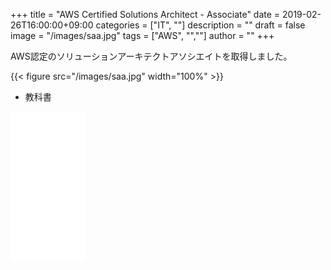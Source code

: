 ﻿+++
title = "AWS Certified Solutions Architect - Associate"
date = 2019-02-26T16:00:00+09:00
categories = ["IT", ""]
description = ""
draft = false
image = "/images/saa.jpg"
tags = ["AWS", "",""]
author = ""
+++



AWS認定のソリューションアーキテクトアソシエイトを取得しました。


{{< figure src="/images/saa.jpg" width="100%" >}}







- 教科書

<iframe style="width:120px;height:240px;" marginwidth="0" marginheight="0" scrolling="no" frameborder="0" src="//rcm-fe.amazon-adsystem.com/e/cm?lt1=_blank&bc1=000000&IS2=1&bg1=FFFFFF&fc1=000000&lc1=0000FF&t=yokochi-22&o=9&p=8&l=as4&m=amazon&f=ifr&ref=as_ss_li_til&asins=4295005495&linkId=2727a2fc5c59b593aa57d2690565736c"></iframe>